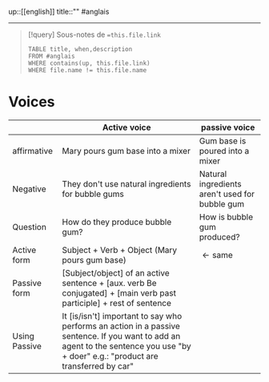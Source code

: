 up::[[english]]
title::""
#anglais

----

> [!query] Sous-notes de `=this.file.link`
> ```dataview
> TABLE title, when,description
> FROM #anglais 
> WHERE contains(up, this.file.link)
> WHERE file.name != this.file.name
> ```



# Voices

|               | Active voice                                                                                                        | passive voice                                  |
| ------------- | ------------------------------------------------------------------------------------------------------------------- | ---------------------------------------------- |
| affirmative   | Mary pours gum base into a mixer                                                                                    | Gum base is poured into a mixer                |
| Negative      | They don't use natural ingredients for bubble gums                                                                  | Natural ingredients aren't used for bubble gum |
| Question      | How do they produce bubble gum?                                                                                     | How is bubble gum produced?                    |
| Active form   | Subject + Verb + Object (Mary pours gum base)                                                                       | $\leftarrow \text{same}$                       |
| Passive form  | [Subject/object] of an active sentence + [aux. verb Be conjugated] + [main verb past participle] + rest of sentence |                                                |
| Using Passive | It [is/isn't] important to say who performs an action in a passive sentence. If you want to add an agent to the sentence you use "by + doer" e.g.: "product are transferred by car"                                                                                                                   |                                                |
